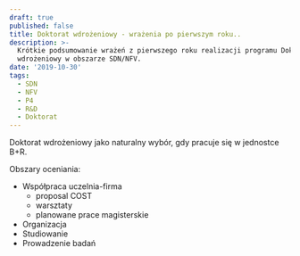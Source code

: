 ```yaml
---
draft: true
published: false
title: Doktorat wdrożeniowy - wrażenia po pierwszym roku..
description: >-
  Krótkie podsumowanie wrażeń z pierwszego roku realizacji programu Doktorat
  wdrożeniowy w obszarze SDN/NFV.
date: '2019-10-30'
tags:
  - SDN
  - NFV
  - P4
  - R&D
  - Doktorat
---
```


Doktorat wdrożeniowy jako naturalny wybór, gdy pracuje się w jednostce B+R. 

Obszary oceniania:
- Współpraca uczelnia-firma
  - proposal COST
  - warsztaty
  - planowane prace magisterskie
- Organizacja
- Studiowanie
- Prowadzenie badań

